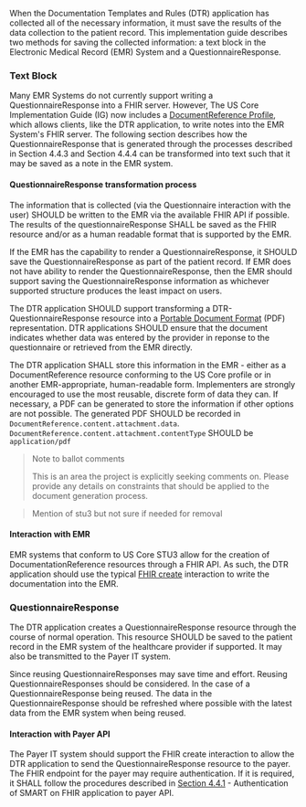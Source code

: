 When the Documentation Templates and Rules (DTR) application has collected all of the necessary information, it must save the results of the data collection to the patient record. This implementation guide describes two methods for saving the collected information: a text block in the Electronic Medical Record (EMR) System and a QuestionnaireResponse.

### Text Block
Many EMR Systems do not currently support writing a QuestionnaireResponse into a FHIR server. However, The US Core Implementation Guide (IG) now includes a [DocumentReference Profile](https://build.fhir.org/ig/HL7/US-Core-R4/StructureDefinition-new-us-core-documentreference.html), which allows clients, like the DTR application, to write notes into the EMR System's FHIR server. The following section describes how the QuestionnaireResponse that is generated through the processes described in Section 4.4.3 and Section 4.4.4 can be transformed into text such that it may be saved as a note in the EMR system.

#### QuestionnaireResponse transformation process

The information that is collected (via the Questionnaire interaction with the user) SHOULD be written to the EMR via the available FHIR API if possible. The results of the questionnaireResponse SHALL be saved as the FHIR resource and/or as a human readable format that is supported by the EMR.

 If the EMR has the capability to render a QuestionnaireResponse, it SHOULD save the QuestionnaireResponse as part of the patient record. If EMR does not have ability to render the QuestionnaireResponse, then the EMR should support saving the QuestionnaireResponse information as whichever supported structure produces the least impact on users.

The DTR application SHOULD support transforming a DTR-QuestionnaireResponse resource into a [Portable Document Format](https://www.iso.org/standard/63534.html) (PDF) representation. DTR applications SHOULD ensure that the document indicates whether data was entered by the provider in reponse to the questionnaire or retrieved from the EMR directly.

The DTR application SHALL store this information in the EMR - either as a DocumentReference resource conforming to the US Core profile or in another EMR-appropriate, human-readable form. Implementers are strongly encouraged to use the most reusable, discrete form of data they can.  If necessary, a PDF can be generated to store the information if other options are not possible.  The generated PDF SHOULD be recorded in `DocumentReference.content.attachment.data`. `DocumentReference.content.attachment.contentType` SHOULD be `application/pdf`

> Note to ballot comments
>
> This is an area the project is explicitly seeking comments on. Please provide any
> details on constraints that should be applied to the document generation process.

> Mention of stu3 but not sure if needed for removal

#### Interaction with EMR
EMR systems that conform to US Core STU3 allow for the creation of DocumentationReference resources through a FHIR API. As such, the DTR application should use the typical [FHIR create](http://hl7.org/fhir/R4/http.html#create) interaction to write the documentation into the EMR.

### QuestionnaireResponse
The DTR application creates a QuestionnaireResponse resource through the course of normal operation. This resource SHOULD be saved to the patient record in the EMR system of the healthcare provider if supported. It may also be transmitted to the Payer IT system.

Since reusing QuestionnaireResponses may save time and effort. Reusing QuestionnaireResponses should be considered. In the case of a QuestionnaireResponse being reused. The data in the QuestionnaireResponse should be refreshed where possible with the latest data from the EMR system when being reused. 

#### Interaction with Payer API
The Payer IT system should support the FHIR create interaction to allow the DTR application to send the QuestionnaireResponse resource to the payer. The FHIR endpoint for the payer may require authentication. If it is required, it SHALL follow the procedures described in [Section 4.4.1](specification__behaviors__retrieval_of_payer_resources.html#authentication-of-smart-on-fhir-application-to-payer-api) - Authentication of SMART on FHIR application to payer API.
